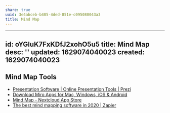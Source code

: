 ```yaml
---
share: true
uuid: 3e4abceb-b485-4ded-851e-c095080043a3
title: Mind Map
---
```

---
id: oYGluK7FxKDfJ2xohO5u5
title: Mind Map
desc: ''
updated: 1629074040023
created: 1629074040023
---

## Mind Map Tools

* [Presentation Software | Online Presentation Tools | Prezi](https://prezi.com/)
* [Download Miro Apps for Mac, Windows, iOS & Android](https://miro.com/apps/)
* [Mind Map - Nextcloud App Store](https://apps.nextcloud.com/apps/files_mindmap)
* [The best mind mapping software in 2020 | Zapier](https://zapier.com/blog/best-mind-mapping-software/)
